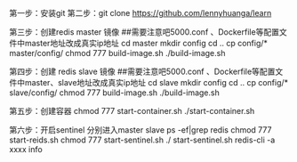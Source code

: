 第一步：安装git
第二步：git clone https://github.com/lennyhuanga/learn

第三步：创建redis master 镜像
##需要注意吧5000.conf 、Dockerfile等配置文件中master地址改成真实ip地址
cd master
mkdir config
cd ..
cp  config/*  master/config/
chmod 777 build-image.sh
./build-image.sh

第四步：创建 redis slave 镜像
##需要注意吧5000.conf 、Dockerfile等配置文件中master、slave地址改成真实ip地址
cd slave
mkdir config
cd ..
cp  config/*  slave/config/
chmod 777 build-image.sh
./build-image.sh

第五步：创建容器
chmod 777 start-container.sh
./start-container.sh

第六步：开启sentinel
分别进入master slave
ps -ef|grep redis
chmod 777 start-reids.sh
chmod 777 start-sentinel.sh
./ start-sentinel.sh
redis-cli -a xxxx 
info
